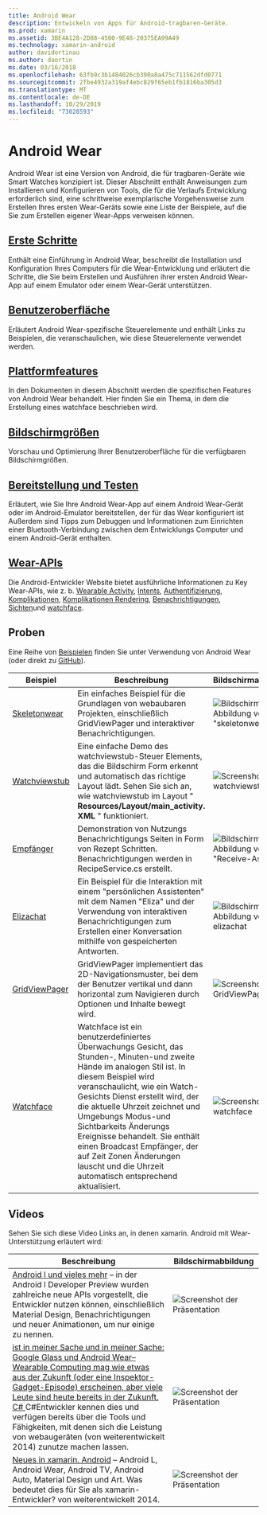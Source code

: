 ```yaml
---
title: Android Wear
description: Entwickeln von Apps für Android-tragbaren-Geräte.
ms.prod: xamarin
ms.assetid: 3BE4A128-2D88-4500-9E48-20375EA99A49
ms.technology: xamarin-android
author: davidortinau
ms.author: daortin
ms.date: 03/16/2018
ms.openlocfilehash: 63fb9c3b1484026cb390a8a475c711562dfd0771
ms.sourcegitcommit: 2fbe4932a319af4ebc829f65eb1fb1816ba305d3
ms.translationtype: MT
ms.contentlocale: de-DE
ms.lasthandoff: 10/29/2019
ms.locfileid: "73028593"
---
```

# <a name="android-wear"></a>Android Wear

Android Wear ist eine Version von Android, die für tragbaren-Geräte wie Smart Watches konzipiert ist. Dieser Abschnitt enthält Anweisungen zum Installieren und Konfigurieren von Tools, die für die Verlaufs Entwicklung erforderlich sind, eine schrittweise exemplarische Vorgehensweise zum Erstellen Ihres ersten Wear-Geräts sowie eine Liste der Beispiele, auf die Sie zum Erstellen eigener Wear-Apps verweisen können.

## <a name="getting-startedandroidwearget-startedindexmd"></a>[Erste Schritte](~/android/wear/get-started/index.md)

Enthält eine Einführung in Android Wear, beschreibt die Installation und Konfiguration Ihres Computers für die Wear-Entwicklung und erläutert die Schritte, die Sie beim Erstellen und Ausführen ihrer ersten Android Wear-App auf einem Emulator oder einem Wear-Gerät unterstützen.

## <a name="user-interfaceandroidwearuser-interfaceindexmd"></a>[Benutzeroberfläche](~/android/wear/user-interface/index.md)

Erläutert Android Wear-spezifische Steuerelemente und enthält Links zu Beispielen, die veranschaulichen, wie diese Steuerelemente verwendet werden.

## <a name="platform-featuresandroidwearplatformindexmd"></a>[Plattformfeatures](~/android/wear/platform/index.md)

In den Dokumenten in diesem Abschnitt werden die spezifischen Features von Android Wear behandelt. Hier finden Sie ein Thema, in dem die Erstellung eines watchface beschrieben wird.

## <a name="screen-sizesandroidwearscreen-sizesmd"></a>[Bildschirmgrößen](~/android/wear/screen-sizes.md)

Vorschau und Optimierung Ihrer Benutzeroberfläche für die verfügbaren Bildschirmgrößen.

## <a name="deployment--testingandroidweardeploy-testindexmd"></a>[Bereitstellung und Testen](~/android/wear/deploy-test/index.md)

Erläutert, wie Sie Ihre Android Wear-App auf einem Android Wear-Gerät oder im Android-Emulator bereitstellen, der für das Wear konfiguriert ist Außerdem sind Tipps zum Debuggen und Informationen zum Einrichten einer Bluetooth-Verbindung zwischen dem Entwicklungs Computer und einem Android-Gerät enthalten.

## <a name="wear-apishttpsdeveloperandroidcomreferenceandroidsupportwearable"></a>[Wear-APIs](https://developer.android.com/reference/android/support/wearable)

Die Android-Entwickler Website bietet ausführliche Informationen zu Key Wear-APIs, wie z. b. [Wearable Activity](https://developer.android.com/reference/android/support/wearable/activity/package-summary.html), [Intents](https://developer.android.com/reference/com/google/android/wearable/intent/package-summary.html), [Authentifizierung](https://developer.android.com/reference/android/support/wearable/authentication/package-summary.html), [Komplikationen](https://developer.android.com/reference/android/support/wearable/complications/package-summary.html), [Komplikationen Rendering](https://developer.android.com/reference/android/support/wearable/complications/rendering/package-summary.html), [Benachrichtigungen](https://developer.android.com/reference/android/support/wearable/notifications/package-summary.html), [ Sichten](https://developer.android.com/reference/android/support/wearable/view/package-summary.html)und [watchface](https://developer.android.com/reference/android/support/wearable/watchface/package-summary.html).

## <a name="samples"></a>Proben

Eine Reihe von [Beispielen](https://docs.microsoft.com/samples/browse/?products=xamarin&term=Xamarin.Android+wear) finden Sie unter Verwendung von Android Wear (oder direkt zu [GitHub](https://github.com/xamarin/monodroid-samples/tree/master/wear)).

|Beispiel|Beschreibung|Bildschirmabbildung|
|--- |--- |--- |
|[Skeletonwear](https://docs.microsoft.com/samples/xamarin/monodroid-samples/wear-skeletonwear)|Ein einfaches Beispiel für die Grundlagen von webaubaren Projekten, einschließlich GridViewPager und interaktiver Benachrichtigungen.|![Bildschirm Abbildung von "skeletonwear"](images/skeleton.png)|
|[Watchviewstub](https://docs.microsoft.com/samples/xamarin/monodroid-samples/wear-watchviewstub)|Eine einfache Demo des watchviewstub-Steuer Elements, das die Bildschirm Form erkennt und automatisch das richtige Layout lädt. Sehen Sie sich an, wie watchviewstub im Layout " **Resources/Layout/main_activity. XML** " funktioniert.|![Screenshot von watchviewstub](images/watchview.png)|
|[Empfänger](https://docs.microsoft.com/samples/xamarin/monodroid-samples/wear-recipeassistant)|Demonstration von Nutzungs Benachrichtigungs Seiten in Form von Rezept Schritten. Benachrichtigungen werden in RecipeService.cs erstellt.|![Bildschirm Abbildung von "Receive-Assistant"](images/recipeassist.png)|
|[Elizachat](https://docs.microsoft.com/samples/xamarin/monodroid-samples/wear-elizachat)|Ein Beispiel für die Interaktion mit einem "persönlichen Assistenten" mit dem Namen "Eliza" und der Verwendung von interaktiven Benachrichtigungen zum Erstellen einer Konversation mithilfe von gespeicherten Antworten.|![Bildschirm Abbildung von elizachat](images/eliza.png)|
|[GridViewPager](https://docs.microsoft.com/samples/xamarin/monodroid-samples/wear-gridviewpager)|GridViewPager implementiert das 2D-Navigationsmuster, bei dem der Benutzer vertikal und dann horizontal zum Navigieren durch Optionen und Inhalte bewegt wird.|![Screenshot von GridViewPager](images/gridviewpager.png)|
|[Watchface](https://docs.microsoft.com/samples/xamarin/monodroid-samples/wear-watchface)|Watchface ist ein benutzerdefiniertes Überwachungs Gesicht, das Stunden-, Minuten-und zweite Hände im analogen Stil ist. In diesem Beispiel wird veranschaulicht, wie ein Watch-Gesichts Dienst erstellt wird, der die aktuelle Uhrzeit zeichnet und Umgebungs Modus-und Sichtbarkeits Änderungs Ereignisse behandelt. Sie enthält einen Broadcast Empfänger, der auf Zeit Zonen Änderungen lauscht und die Uhrzeit automatisch entsprechend aktualisiert.|![Screenshot von watchface](images/gridviewpager.png)|

## <a name="videos"></a>Videos

Sehen Sie sich diese Video Links an, in denen xamarin. Android mit Wear-Unterstützung erläutert wird:

|Beschreibung|Bildschirmabbildung|
|--- |--- |
|[Android l und vieles mehr](https://blog.xamarin.com/webinar-recording-android-l-and-so-much-more/) &ndash; in der Android l Developer Preview wurden zahlreiche neue APIs vorgestellt, die Entwickler nutzen können, einschließlich Material Design, Benachrichtigungen und neuer Animationen, um nur einige zu nennen.|![Screenshot der Präsentation](images/video-android-l.png)|
|[ist in meiner Sache und in meiner Sache: Google Glass und Android Wear&ndash;Wearable Computing mag wie etwas aus der Zukunft (oder eine Inspektor-Gadget-Episode) erscheinen, aber viele Leute sind heute bereits in der Zukunft. C# ](https://www.youtube.com/watch?v=80H8tXByZQc) C#Entwickler kennen dies und verfügen bereits über die Tools und Fähigkeiten, mit denen sich die Leistung von webaugeräten (von weiterentwickelt 2014) zunutze machen lassen.|![Screenshot der Präsentation](images/video-eyes-ears.png)|
|[Neues in xamarin. Android](https://www.youtube.com/watch?v=Gpqc2XZIQfU) &ndash; Android L, Android Wear, Android TV, Android Auto, Material Design und Art. Was bedeutet dies für Sie als xamarin-Entwickler? von weiterentwickelt 2014.|![Screenshot der Präsentation](Images/video-whats-new.png)|

<!--

March 18
https://blog.xamarin.com/android-wear/

August 14
https://blog.xamarin.com/android-l-developer-preview-android-wear-support/

August 27
https://blog.xamarin.com/tips-for-your-first-android-wear-app/

Watch Face
https://github.com/Redth/Xamarin.Wear.WatchFace
-->
